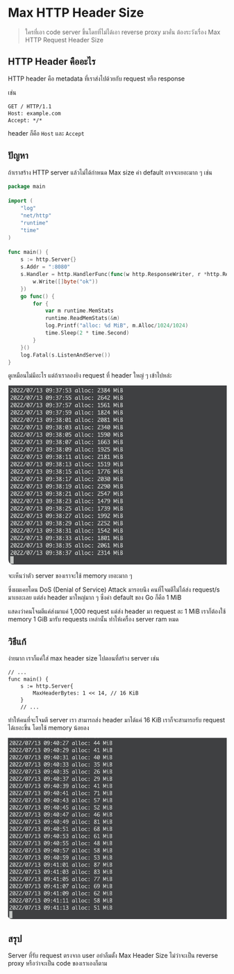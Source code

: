 # Max HTTP Header Size

> ใครที่เอา code server ขึ้นโดยที่ไม่ได้เอา reverse proxy มาคั่น ต้องระวังเรื่อง Max HTTP Request Header Size

## HTTP Header คืออะไร

HTTP header คือ metadata ที่เราส่งไปด้วยกับ request หรือ response

เช่น

```
GET / HTTP/1.1
Host: example.com
Accept: */*

```

header ก็คือ `Host` และ `Accept`

## ปัญหา

ถ้าเราสร้าง HTTP server แล้วไม่ได้กำหนด Max size ค่า default อาจจะเยอะมาก ๆ เช่น

```go
package main

import (
	"log"
	"net/http"
	"runtime"
	"time"
)

func main() {
	s := http.Server{}
	s.Addr = ":8080"
	s.Handler = http.HandlerFunc(func(w http.ResponseWriter, r *http.Request) {
		w.Write([]byte("ok"))
	})
	go func() {
		for {
			var m runtime.MemStats
			runtime.ReadMemStats(&m)
			log.Printf("alloc: %d MiB", m.Alloc/1024/1024)
			time.Sleep(2 * time.Second)
		}
	}()
	log.Fatal(s.ListenAndServe())
}

```

ดูเหมือนไม่มีอะไร แต่ถ้าเราลองยิง request ที่ header ใหญ่ ๆ เข้าไปหล่ะ

![server-memory-usage](./0002-assets/01.png)

จะเห็นว่าตัว server ของเราจะใช้ memory เยอะมาก ๆ

ซึ่งผมเคยโดน DoS (Denial of Service) Attack มารอบนึง คนที่โจมตีไม่ได้ส่ง request/s มาเยอะเลย แต่ส่ง header มาใหญ่มาก ๆ ซึ่งค่า default ของ Go ก็คือ 1 MiB

แสดงว่าคนโจมตีแค่ส่งมาแค่ 1,000 request แต่ส่ง header มา request ละ 1 MiB เราก็ต้องใช้ memory 1 GiB มารับ requests เหล่านั้น ทำให้เครื่อง server ram หมด

## วิธีแก้

ง่ายมาก เราก็แค่ใส่ max header size ไปตอนที่สร้าง server เช่น

```golang
// ...
func main() {
	s := http.Server{
		MaxHeaderBytes: 1 << 14, // 16 KiB
	}
    // ...
```

ทำให้คนที่จะโจมตี server เรา สามารถส่ง header มาได้แค่ 16 KiB เราก็จะสามารถรับ request ได้เยอะขึ้น โดยใช้ memory น้อยลง

![server-memory-usage-2](./0002-assets/02.png)

## สรุป

Server ที่รับ request ตรงจาก user อย่าลืมตั้ง Max Header Size ไม่ว่าจะเป็น reverse proxy หรือว่าจะเป็น code ของเราเองก็ตาม
